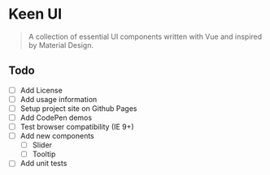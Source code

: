 # Keen UI

> A collection of essential UI components written with Vue and inspired by Material Design.

## Todo
* [ ] Add License
* [ ] Add usage information
* [ ] Setup project site on Github Pages
* [ ] Add CodePen demos
* [ ] Test browser compatibility (IE 9+)
* [ ] Add new components
  * [ ] Slider
  * [ ] Tooltip
* [ ] Add unit tests
